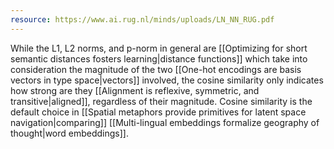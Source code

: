 ```yaml
---
resource: https://www.ai.rug.nl/minds/uploads/LN_NN_RUG.pdf
---
```


While the L1, L2 norms, and p-norm in general are [[Optimizing for short semantic distances fosters learning|distance functions]] which take into consideration the magnitude of the two [[One-hot encodings are basis vectors in type space|vectors]] involved, the cosine similarity only indicates how strong are they [[Alignment is reflexive, symmetric, and transitive|aligned]], regardless of their magnitude. Cosine similarity is the default choice in [[Spatial metaphors provide primitives for latent space navigation|comparing]] [[Multi-lingual embeddings formalize geography of thought|word embeddings]].